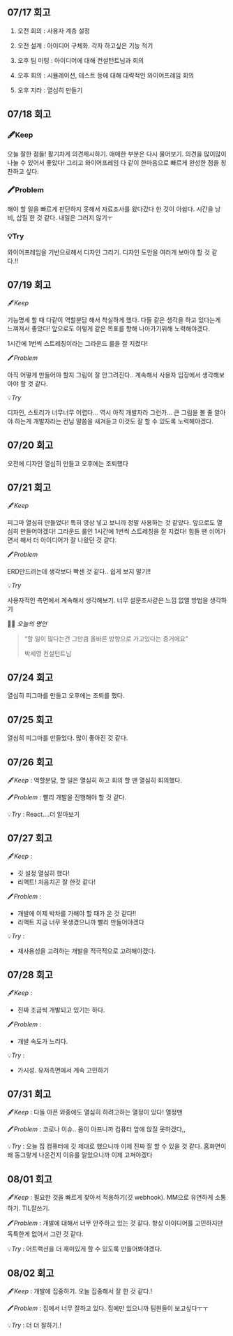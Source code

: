 ## 07/17 회고

1. 오전 회의 : 사용자 계층 설정

2. 오전 설계 : 아이디어 구체화. 각자 하고싶은 기능 적기

3. 오후 팀 미팅 : 아이디어에 대해 컨설턴트님과 회의

4. 오후 회의 : 시뮬레이션, 테스트 등에 대해 대략적인 와이어프레임 회의

5. 오후 지라 : 열심히 만들기


## 07/18 회고

### 🖋️Keep

오늘 잘한 점들! 활기차게 의견제시하기. 애매한 부분은 다시 물어보기. 의견을 많이많이 나눌 수 있어서 좋았다! 그리고 와이어프레임 다 같이 한마음으로 빠르게 완성한 점을 칭찬하고 싶다.

### 🖍️Problem

해야 할 일을 빠르게 판단하지 못해서 자료조사를 왔다갔다 한 것이 아쉽다. 시간을 낭비, 삽질 한 것 같다. 내일은 그러지 않기ㅜ

### 💡Try

와이어프레임을 기반으로해서 디자인 그리기. 디자인 도안을 여러개 보아야 할 것 같다.!!

## 07/19 회고

🖋️*Keep* 

기능명세 할 때 다같이 역할분담 해서 착실하게 했다. 다들 같은 생각을 하고 있다는게 느껴져서 좋았다! 앞으로도 이렇게 같은 목표를 향해 나아가기위해 노력해야겠다.

1시간에 1번씩 스트레칭이라는 그라운드 룰을 잘 지켰다!

🖍️*Problem* 

아직 어떻게 만들어야 할지 그림이 잘 안그려진다.. 계속해서 사용자 입장에서 생각해보아야 할 것 같다.

💡*Try* 

디자인, 스토리가 너무너무 어렵다… 역시 아직 개발자라 그런가… 큰 그림을 볼 줄 알아야 하는게 개발자라는 컨님 말씀을 새겨듣고 이것도 잘 할 수 있도록 노력해야겠다.


## 07/20 회고

오전에 디자인 열심히 만들고 오후에는 조퇴했다

## 07/21 회고

🖋️*Keep*

 피그마 열심히 만들었다! 특히 영상 넣고 보니까 정말 사용하는 것 같았다. 앞으로도 열심히 만들어야겠다! 그라운드 룰인 1시간에 1번씩 스트레칭을 잘 지켰다! 힘들 땐 쉬어가면서 해서 더 아이디어가 잘 나왔던 것 같다.

🖍️*Problem*

 ERD만드려는데 생각보다 빡센 것 같다.. 쉽게 보지 말기!!

💡*Try*

 사용자적인 측면에서 계속해서 생각해보기. 너무 설문조사같은 느낌 없앨 방법을 생각하기

💁‍♂️ *오늘의 명언*

> “할 일이 많다는건 그만큼 올바른 방향으로 가고있다는 증거에요”
> 
> 박세영 컨설턴트님

## 07/24 회고

열심히 피그마를 만들고 오후에는 조퇴를 했다.

## 07/25 회고

열심히 피그마를 만들었다. 많이 좋아진 것 같다.

## 07/26 회고

🖋️*Keep* : 역할분담, 할 일은 열심히 하고 회의 할 땐 열심히 회의했다.

🖍️*Problem* : 빨리 개발을 진행해야 할 것 같다.

💡*Try* : React….더 알아보기

## 07/27 회고

🖋️*Keep* : 

- 깃 설정 열심히 했다!
- 리액트! 처음치곤 잘 한것 같다!

🖍️*Problem* : 

- 개발에 이제 박차를 가해야 할 때가 온 것 같다!!
- 리액트 지금 너무 못생겼으니까 빨리 만들어야겠다

💡*Try* : 

- 재사용성을 고려하는 개발을 적극적으로 고려해야겠다.

## 07/28 회고

🖋️*Keep* : 

- 진짜 조금씩 개발되고 있기는 하다.

🖍️*Problem* : 

- 개발 속도가 느리다.

💡*Try* : 

- 가시성. 유저측면에서 계속 고민하기

## 07/31 회고

🖋️*Keep* : 다들 아픈 와중에도 열심히 하려고하는 열정이 있다! 열정맨

🖍️*Problem* : 코로나 이슈.. 몸이 아프니까 컴퓨터 앞에 앉질 못하겠다,,

💡*Try* : 오늘 집 컴퓨터에 깃 제대로 했으니까 이제 진짜 잘 할 수 있을 것 같다. 홈화면이 왜 동그랗게 나온건지 이유를 알았으니까 이제 고쳐야겠다

## 08/01 회고

🖋️*Keep* :  필요한 것을 빠르게 찾아서 적용하기(깃 webhook). MM으로 유연하게 소통하기. TIL잘쓰기.

🖍️*Problem* :  개발에 대해서 너무 안주하고 있는 것 같다. 항상 아이디어를 고민하지만 독특한게 없어서 그런 것 같다.

💡*Try* :  어트랙션을 더 재미있게 할 수 있도록 만들어봐야겠다.

## 08/02 회고

🖋️*Keep* :  개발에 집중하기. 오늘 집중해서 잘 한 것 같다.!

🖍️*Problem* :  집에서 너무 잘하고 있다. 집에만 있으니까 팀원들이 보고싶다ㅜㅜ

💡*Try* :  더 더 잘하기.!
